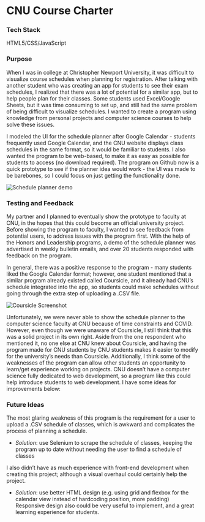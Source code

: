 # CNU Course Charter

### Tech Stack
HTML5/CSS/JavaScript

### Purpose
When I was in college at Christopher Newport University, it was difficult to visualize course schedules when planning for registration. After talking with another student who was creating an app for students to see their exam schedules, I realized that there was a lot of potential for a similar app, but to help people plan for their classes. Some students used Excel/Google Sheets, but it was time consuming to set up, and still had the same problem of being difficult to visualize schedules. I wanted to create a program using knowledge from personal projects and computer science courses to help solve these issues.

I modeled the UI for the schedule planner after Google Calendar - students frequently used Google Calendar, and the CNU website displays class schedules in the same format, so it would be familiar to students. I also wanted the program to be web-based, to make it as easy as possible for students to access (no download required). The program on Github now is a quick prototype to see if the planner idea would work - the UI was made to be barebones, so I could focus on just getting the functionality done.

![Schedule planner demo](https://github.com/dylanpruitt/Cnu_Schedule_Maker/assets/8081069/81780a0e-2d7c-4844-8635-c78cfa564fe1)

### Testing and Feedback
My partner and I planned to eventually show the prototype to faculty at CNU, in the hopes that this could become an official university project. Before showing the program to faculty, I wanted to see feedback from potential users, to address issues with the program first. With the help of the Honors and Leadership programs, a demo of the schedule planner was advertised in weekly bulletin emails, and over 20 students responded with feedback on the program.

In general, there was a positive response to the program - many students liked the Google Calendar format; however, one student mentioned that a similar program already existed called Coursicle, and it already had CNU’s schedule integrated into the app, so students could make schedules without going through the extra step of uploading a .CSV file.

![Coursicle Screenshot](https://github.com/dylanpruitt/Cnu_Schedule_Maker/assets/8081069/c3029a0c-54a1-42f7-9b83-cc19fa462823)

Unfortunately, we were never able to show the schedule planner to the computer science faculty at CNU because of time constraints and COVID. However, even though we were unaware of Coursicle, I still think that this was a solid project in its own right. Aside from the one respondent who mentioned it, no one else at CNU knew about Coursicle, and having the program made for CNU students by CNU students makes it easier to modify for the university’s needs than Coursicle. Additionally, I think some of the weaknesses of the program can allow other students an opportunity to learn/get experience working on projects. CNU doesn’t have a computer science fully dedicated to web development, so a program like this could help introduce students to web development. I have some ideas for improvements below:

### Future Ideas
The most glaring weakness of this program is the requirement for a user to upload a .CSV schedule of classes, which is awkward and complicates the process of planning a schedule.
- *Solution*: use Selenium to scrape the schedule of classes, keeping the program up to date without needing the user to find a schedule of classes

I also didn’t have as much experience with front-end development when creating this project; although a visual overhaul could certainly help the project.
- *Solution*: use better HTML design (e.g. using grid and flexbox for the calendar view instead of hardcoding position, more padding)
Responsive design also could be very useful to implement, and a great learning experience for students.


